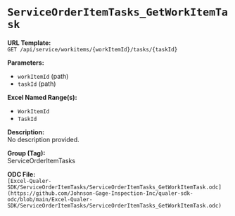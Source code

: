 # `ServiceOrderItemTasks_GetWorkItemTask`

**URL Template:**  
`GET /api/service/workitems/{workItemId}/tasks/{taskId}`

**Parameters:**  
- `workItemId` (path)
- `taskId` (path)

**Excel Named Range(s):**  
- `WorkItemId`
- `TaskId`

**Description:**  
No description provided.

**Group (Tag):**  
ServiceOrderItemTasks

**ODC File:**  
`[Excel-Qualer-SDK/ServiceOrderItemTasks/ServiceOrderItemTasks_GetWorkItemTask.odc](https://github.com/Johnson-Gage-Inspection-Inc/qualer-sdk-odc/blob/main/Excel-Qualer-SDK/ServiceOrderItemTasks/ServiceOrderItemTasks_GetWorkItemTask.odc)`
